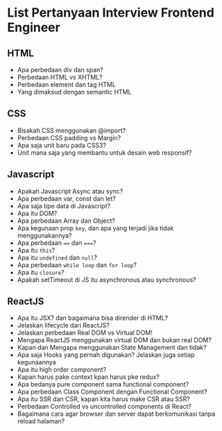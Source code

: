# List Pertanyaan Interview Frontend Engineer

## HTML
- Apa perbedaan div dan span?
- Perbedaan HTML vs XHTML?
- Perbedaan element dan tag HTML
- Yang dimaksud dengan semantic HTML

## CSS
- Bisakah CSS menggunakan @import?
- Perbedaan CSS padding vs Margin?
- Apa saja unit baru pada CSS3?
- Unit mana saja yang membantu untuk desain web responsif?



## Javascript
- Apakah Javascript Async atau sync?
- Apa perbedaan var, const dan let?
- Apa saja tipe data di Javascript?
- Apa itu DOM?
- Apa perbedaan Array dan Object?
- Apa kegunaan prop `key`, dan apa yang terjadi jika tidak menggunakannya?
- Apa perbedaan `==` dan `===`?
- Apa itu `this`?
- Apa itu `undefined` dan `null`?
- Apa perbedaan `while loop` dan `for loop`?
- Apa itu `closure`?
- Apakah setTimeout di JS itu asynchronous atau synchronous?


## ReactJS
- Apa itu JSX? dan bagaimana bisa dirender di HTML?
- Jelaskan lifecycle dari ReactJS?
- Jelaskan perbedaan Real DOM vs Virtual DOM!
- Mengapa ReactJS menggunakan virtual DOM dan bukan real DOM?
- Kapan dan Mengapa menggunakan State Management dan tidak?
- Apa saja Hooks yang pernah digunakan? Jelaskan juga setiap kegunaannya
- Apa itu high order component?
- Kapan harus pake context kpan harus pke redux?
- Apa bedanya pure component sama functional component?
- Apa perbedaan Class Component dengan Functional Component?
- Apa itu SSR dan CSR, kapan kita harus make CSR atau SSR?
- Perbedaan Controlled vs uncontrolled components di React?
- Bagaimana cara agar browser dan server dapat berkomunikasi tanpa reload halaman?
